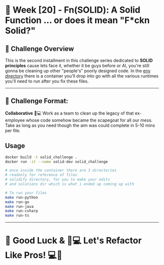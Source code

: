 # 💪 Week [20] - Fn(SOLID): A Solid Function ... or does it mean "F*ckn Solid?"


## 📝 Challenge Overview
This is the second installment in this challenge series dedicated to **SOLID principles** cause lets face it, whether it be guys before or AI, you're still gonna be cleaning up other "people's" poorly designed code. In the [env directory](./env) there is a container you'll drop into go with all the various runtimes you'll need to run after you fix these files.

---

## 🏁 Challenge Format:
**Collaborative** 🤝💻 Work as a team to clean up the legacy of that ex-employee whose code somehow became the scapegoat for all our mess. Take as long as you need though the aim was could complete in 5-10 mins per file. 


## Usage
```bash
docker build -t solid_challenge .
docker run -it --name solid-dev solid_challenge

# once inside the container there are 3 directories
# readonly for reference of files
# solidify directory, for you to make your edits
# and solutions dir which is what i ended up coming up with

# To run your files
make run-python
make run-go
make run-java
make run-csharp
make run-ts
```
---

# 🏁 Good Luck & 🧠💻 Let's Refactor Like Pros! 💻🧠
